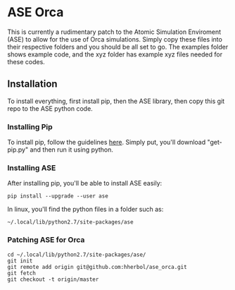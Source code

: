 # ASE Orca

This is currently a rudimentary patch to the Atomic Simulation Enviroment (ASE) to allow for the use of Orca simulations.  Simply copy these files into their respective folders and you should be all set to go.  The examples folder shows example code, and the xyz folder has example xyz files needed for these codes.

## Installation

To install everything, first install pip, then the ASE library, then copy this git repo to the ASE python code.

### Installing Pip

To install pip, follow the guidelines [here](https://pip.pypa.io/en/stable/installing/).  Simply put, you'll download "get-pip.py" and then run it using python.

### Installing ASE

After installing pip, you'll be able to install ASE easily:

    pip install --upgrade --user ase

In linux, you'll find the python files in a folder such as:

    ~/.local/lib/python2.7/site-packages/ase

### Patching ASE for Orca

    cd ~/.local/lib/python2.7/site-packages/ase/
    git init
    git remote add origin git@github.com:hherbol/ase_orca.git
    git fetch
    git checkout -t origin/master

